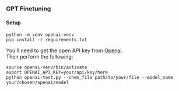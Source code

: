### GPT Finetuning
#### Setup
```
python -m venv openai-venv
pip install -r requirements.txt
```
You'll need to get the open API key from [Openai](https://openai.com/index/openai-api/).  
Then perform the following:
```
source openai-venv/bin/activate
export OPENAI_API_KEY=your/api/key/here
python openai-test.py --chem_file path/to/your/file --model_name your/chosen/openai/model
```


